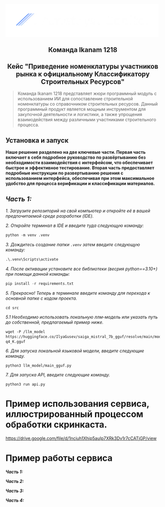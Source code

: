 
<p align="center">
     <img src="./Inverse_Capital.png" alt="Логотип проекта" width="500" style="display: inline-block; vertical-align: middle; margin-right: 10px;"/>  <br/>
     <H2 align="center">Команда Ikanam 1218 </H2> 
    <H2 align="center">Кейс "Приведение номенклатуры участников рынка к официальному Классификатору Строительных Ресурсов"</H2> 
</p>


> Команда Ikanam 1218  представляет жюри программный модуль с использованием ИИ для сопоставление строительной номенклатуры со справочником
строительных ресурсов. Данный программный продукт является мощным инструментом для закупочной деятельности и логистики, а также упрощения взаимодействия между
различными участниками строительного процесса.


## Установка и запуск

**Наше решение разделено на две ключевые части. Первая часть включает в себя подробное руководство по развёртыванию без необходимости взаимодействия с интерфейсом, что обеспечивает быстрое и эффективное тестирование. Вторая часть предоставляет подробные инструкции по развертыванию решения с использованием интерфейса, обеспечивая при этом максимальное удобство для процесса верификации и классификации материалов.**

***Часть 1:***
----------

*1. Загрузите репозиторий на свой компьютер и откройте её в вашей предпочитаемой среде разработки (IDE).* 

*2. Откройте терминал в IDE и введите туда следующую команду:* 

```python
python -m venv .venv
```
*3. Дождитесь создание папки `.venv` затем введите следующую команду:*

```python
.\.venv\Scripts\activate
```
*4. После активации установите все библиотеки (весрия python==3.10+) при помощи данной команды:*

```python
pip install -r requirements.txt
```


*5. Прекрасно! Теперь в терминале введите команду для перехода к основной папке с кодом проекта.*

```shell
cd src 
```


*5.1 Необходимо использовать локальную ллм-модель или указать путь до собственной, предлагаемый пример ниже.*

```shell
wget -P /llm_model https://huggingface.co/IlyaGusev/saiga_mistral_7b_gguf/resolve/main/model-q4_K.gguf
```


*6. Для запуска локальной языковой модели, введите следующие команду.*

```shell
python3 llm_model/main_gguf.py
```


*7. Для запуска API, введите следующие команду.*

```shell
python3 run api.py
```



# Пример использования сервиса, иллюстрированный процессом обработки скринкаста.


 https://drive.google.com/file/d/1nciuh1Xhip5auIp7XRk3Dv1r7cCATjGP/view


# Пример работы сервиса

***Часть 1:***


***Часть 2:***



***Часть 3:***


***Часть 4:***


